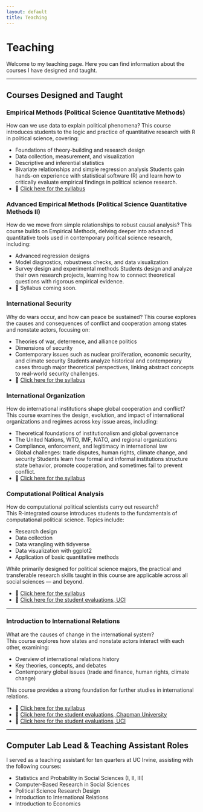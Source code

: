 ```yaml
---
layout: default
title: Teaching
---
```


# Teaching

Welcome to my teaching page. Here you can find information about the courses I have designed and taught.

---

## Courses Designed and Taught
### Empirical Methods (Political Science Quantitative Methods)
How can we use data to explain political phenomena?
This course introduces students to the logic and practice of quantitative research with R in political science, covering:
- Foundations of theory-building and research design
- Data collection, measurement, and visualization
- Descriptive and inferential statistics
- Bivariate relationships and simple regression analysis
Students gain hands-on experience with statistical software (R) and learn how to critically evaluate empirical findings in political science research.
- 📄 [Click here for the syllabus](/assets/docs/Demir_Empirical_Approaches_Syllabus.pdf)  

### Advanced Empirical Methods (Political Science Quantitative Methods II)
How do we move from simple relationships to robust causal analysis?
This course builds on Empirical Methods, delving deeper into advanced quantitative tools used in contemporary political science research, including:
- Advanced regression designs
- Model diagnostics, robustness checks, and data visualization
- Survey design and experimental methods
Students design and analyze their own research projects, learning how to connect theoretical questions with rigorous empirical evidence.
- 📄 Syllabus coming soon.

### International Security
Why do wars occur, and how can peace be sustained?
This course explores the causes and consequences of conflict and cooperation among states and nonstate actors, focusing on:
- Theories of war, deterrence, and alliance politics
- Dimensions of security
- Contemporary issues such as nuclear proliferation, economic security, and climate security
Students analyze historical and contemporary cases through major theoretical perspectives, linking abstract concepts to real-world security challenges.
- 📄 [Click here for the syllabus](/assets/docs/Demir_IS_Syllabus.pdf)  

### International Organization
How do international institutions shape global cooperation and conflict?
This course examines the design, evolution, and impact of international organizations and regimes across key issue areas, including:
- Theoretical foundations of institutionalism and global governance
- The United Nations, WTO, IMF, NATO, and regional organizations
- Compliance, enforcement, and legitimacy in international law
- Global challenges: trade disputes, human rights, climate change, and security
Students learn how formal and informal institutions structure state behavior, promote cooperation, and sometimes fail to prevent conflict.
- 📄 [Click here for the syllabus](/assets/docs/Demir_IO_Syllabus.pdf)  


### Computational Political Analysis
How do computational political scientists carry out research?  
This R-integrated course introduces students to the fundamentals of computational political science. Topics include:

- Research design
- Data collection
- Data wrangling with tidyverse
- Data visualization with ggplot2
- Application of basic quantitative methods

While primarily designed for political science majors, the practical and transferable research skills taught in this course are applicable across all social sciences — and beyond.

- 📄 [Click here for the syllabus](/assets/docs/Demir_Comp_Pol_Analysis_Eval_UCI.pdf)  
- 📝 [Click here for the student evaluations, UCI](/assets/docs/Demir_Comp_Pol_Analysis_Syllabus.pdf)

---

### Introduction to International Relations
What are the causes of change in the international system?  
This course explores how states and nonstate actors interact with each other, examining:

- Overview of international relations history
- Key theories, concepts, and debates
- Contemporary global issues (trade and finance, human rights, climate change)

This course provides a strong foundation for further studies in international relations.

  - 📄 [Click here for the syllabus](/assets/docs/Demir_Intro_to_IR_Syllabus.pdf)
  - 📝 [Click here for the student evaluations, Chapman University](/assets/docs/Demir_Intro_to_IR_Eval_Chapman.pdf)
  - 📝 [Click here for the student evaluations, UCI](/assets/docs/Demir_Intro_to_IR_Eval_UCI.pdf)

---

## Computer Lab Lead & Teaching Assistant Roles

I served as a teaching assistant for ten quarters at UC Irvine, assisting with the following courses:

- Statistics and Probability in Social Sciences (I, II, III)
- Computer-Based Research in Social Sciences
- Political Science Research Design
- Introduction to International Relations
- Introduction to Economics

